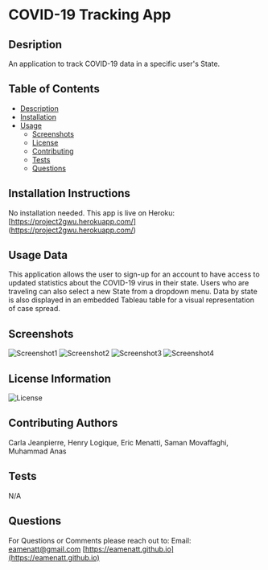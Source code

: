 
# COVID-19 Tracking App
      
## Desription
            
An application to track COVID-19 data in a specific user's State. 
    
## Table of Contents
    
* [Description](#description)
* [Installation](#installation)
* [Usage](#usage)
    * [Screenshots](#Screenshots)
    * [License](#license)
    * [Contributing](#contributing)
    * [Tests](#tests)
    * [Questions](#questions)
    
## Installation Instructions
No installation needed. This app is live on Heroku: [https://project2gwu.herokuapp.com/] (https://project2gwu.herokuapp.com/)
    
## Usage Data
This application allows the user to sign-up for an account to have access to updated statistics about the COVID-19 virus in their state. Users who are traveling can also select a new State from a dropdown menu. Data by state is also displayed in an embedded Tableau table for a visual representation of case spread.

## Screenshots
![Screenshot1](https://user-images.githubusercontent.com/68793022/100146059-4f303280-2e67-11eb-9bdb-74be2ab1738c.PNG)
![Screenshot2](https://user-images.githubusercontent.com/68793022/100146064-50f9f600-2e67-11eb-9fde-bb1eaa92e407.PNG)
![Screenshot3](https://user-images.githubusercontent.com/68793022/100146066-522b2300-2e67-11eb-81f7-62ec84a2f43c.PNG)
![Screenshot4](https://user-images.githubusercontent.com/68793022/100146070-535c5000-2e67-11eb-8184-1304f858ba68.PNG)
    
## License Information
![License](https://img.shields.io/badge/License--green.svg "CovidTracking.com Copyright © 2020 by The Atlantic Monthly Group. (CC BY 4.0)")
    
## Contributing Authors
Carla Jeanpierre, Henry Logique, Eric Menatti, Saman Movaffaghi, Muhammad Anas
    
## Tests
N/A
    
## Questions
    
For Questions or Comments please reach out to:
Email: eamenatt@gmail.com
[https://eamenatt.github.io](https://eamenatt.github.io)
  
